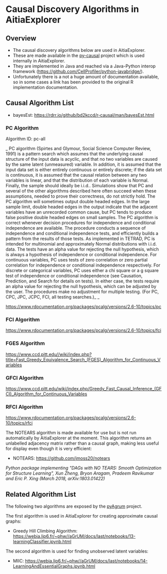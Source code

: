 # Causal Discovery Algorithms in AitiaExplorer

## Overview

- The causal discovery algorithms below are used in AitiaExplorer.
- These are made available in the [py-causal](https://github.com/bd2kccd/py-causal) project which is used internally in AitiaExplorer.
- They are implemented in Java and reached via a Java-Python interop framework (https://github.com/CellProfiler/python-javabridge/).
- Unfortunately there is a not a huge amount of documentation available, so in some cases a link has been provided to the original R implementation documentation.


## Causal Algorithm List

 - bayesEst: https://rdrr.io/github/bd2kccd/r-causal/man/bayesEst.html
 
### PC Algorithm

Algorithm ID:  pc-all

_
PC algorithm (Spirtes and Glymour, Social Science Computer Review, 1991) is a pattern search which assumes that the underlying causal structure of the input data is acyclic, and that no two variables are caused by the same latent (unmeasured) variable. In addition, it is assumed that the input data set is either entirely continuous or entirely discrete; if the data set is continuous, it is assumed that the causal relation between any two variables is linear, and that the distribution of each variable is Normal. Finally, the sample should ideally be i.i.d.. Simulations show that PC and several of the other algorithms described here often succeed when these assumptions, needed to prove their correctness, do not strictly hold. The PC algorithm will sometimes output double headed edges. In the large sample limit, double headed edges in the output indicate that the adjacent variables have an unrecorded common cause, but PC tends to produce false positive double headed edges on small samples.
The PC algorithm is correct whenever decision procedures for independence and conditional independence are available. The procedure conducts a sequence of independence and conditional independence tests, and efficiently builds a pattern from the results of those tests. As implemented in TETRAD, PC is intended for multinomial and approximately Normal distributions with i.i.d. data. The tests have an alpha value for rejecting the null hypothesis, which is always a hypothesis of independence or conditional independence. For continuous variables, PC uses tests of zero correlation or zero partial correlation for independence or conditional independence respectively. For discrete or categorical variables, PC uses either a chi square or a g square test of independence or conditional independence (see Causation, Prediction, and Search for details on tests). In either case, the tests require an alpha value for rejecting the null hypothesis, which can be adjusted by the user. The procedures make no adjustment for multiple testing. (For PC, CPC, JPC, JCPC, FCI, all testing searches.)_
_

https://www.rdocumentation.org/packages/pcalg/versions/2.6-10/topics/pc
 
### FCI Algorithm


https://www.rdocumentation.org/packages/pcalg/versions/2.6-10/topics/fci

### FGES Algorithm

https://www.ccd.pitt.edu//wiki/index.php?title=Fast_Greedy_Equivalence_Search_(FGES)_Algorithm_for_Continuous_Variables

### GFCI Algorithm

https://www.ccd.pitt.edu/wiki/index.php/Greedy_Fast_Causal_Inference_(GFCI)_Algorithm_for_Continuous_Variables

### RFCI Algorithm

https://www.rdocumentation.org/packages/pcalg/versions/2.6-10/topics/rfci
 
The NOTEARS algorithm is made available for use but is not run automatically by AitiaExplorer at the moment.
This algorithm returns an unlabelled adjacency matrix rather than a causal graph, making less useful for display even though it is very efficient:

 - NOTEARS: https://github.com/jmoss20/notears 
 
 _Python package implementing "DAGs with NO TEARS: Smooth Optimization for Structure Learning", Xun Zheng, Bryon Aragam, Pradeem Ravikumar and Eric P. Xing (March 2018, arXiv:1803.01422)_
 
## Related Algorithm List
 
The following two algorithms are exposed by the [pyAgrum](https://agrum.gitlab.io/pages/pyagrum.html) project.

The first algorithm is used in AitiaExplorer for creating approximate causal graphs:

 - Greedy Hill Climbing Algorithm: https://webia.lip6.fr/~phw//aGrUM/docs/last/notebooks/13-learningClassifier.ipynb.html
 
 The second algorithm is used for finding unobserved latent variables:
 
 - MIIC: https://webia.lip6.fr/~phw//aGrUM/docs/last/notebooks/14-LearningAndEssentialGraphs.ipynb.html